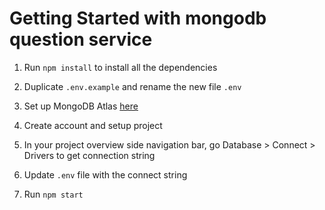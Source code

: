 # Getting Started with mongodb question service
1. Run `npm install` to install all the dependencies

1. Duplicate `.env.example` and rename the new file `.env`

1. Set up MongoDB Atlas [here](https://www.mongodb.com/cloud/atlas/lp/try4?utm_source=compass&utm_medium=product&utm_content=v1)

1. Create account and setup project

1. In your project overview side navigation bar, go Database > Connect > Drivers to get connection string

1. Update `.env` file with the connect string

1. Run `npm start`